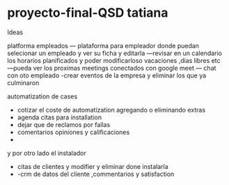 # proyecto-final-QSD tatiana 

Ideas 

platforma empleados 
— plataforma para empleador donde puedan  selecionar un empleado y ver su ficha y editarla 
—revisar en un calendario los horarios planificados y poder modificarloso vacaciones ,dias libres etc
—pueda ver los proximas meetings conectados con google meet 
— chat con oto empleado 
-crear  eventos de la empresa y eliminar los que ya culminaron


automatization de cases

- cotizar el coste de automatization agregando o eliminando extras
- agenda citas para installation
- dejar que de reclamos por fallas 
- comentarios opiniones y calificaciones 
- 

y por otro lado el instalador
- citas de clientes y modifier y eliminar done instalarla 
- -crm de datos del cliente ,commentarios y satisfaction

